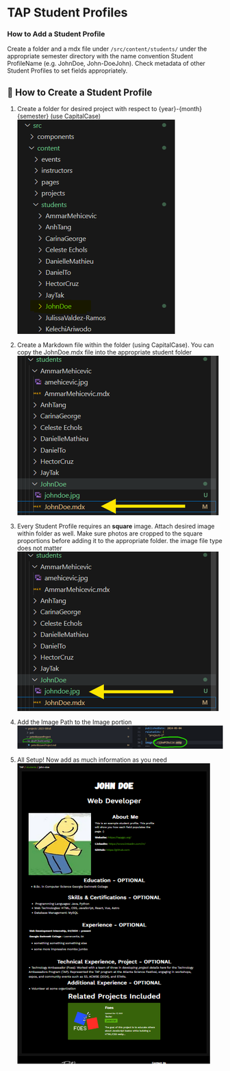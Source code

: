 
# TAP Student Profiles


### How to Add a Student Profile
Create a folder and a mdx file under `/src/content/students/` under the appropriate semester directory with the name convention Student ProfileName (e.g. JohnDoe, John-DoeJohn). Check metadata of other Student Profiles to set fields appropriately.

## 👀 How to Create a Student Profile
1. Create a folder for desired project with respect to {year}-{month}{semester} (use CapitalCase)
![Create Directory](./studentfolders.png)

2. Create a Markdown file within the folder (using CapitalCase). You can copy the JohnDoe.mdx file into the appropriate student folder
![Create Markdown File](./johnDoemdx.png)

3. Every Student Profile requires an **square** image. Attach desired image within folder as well. Make sure photos are cropped to the square proportions before adding it to the appropriate folder. the image file type does not matter
![Add Image ](./johnDoeimage.png)

4. Add the Image Path to the Image portion
![Add Image Path](../projects/imgPath.png)

5. All Setup! Now add as much information as you need
![Complete MD](./completeStudentProfile.png)